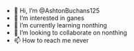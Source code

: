 - 👋 Hi, I’m @AshtonBuchans125
- 👀 I’m interested in  ganes
- 🌱 I’m currently learning nonthing
- 💞️ I’m looking to collaborate on nonthing
- 📫 How to reach me never

<!---
AshtonBuchans125/AshtonBuchans125 is a ✨ special ✨ repository because its `README.md` (this file) appears on your GitHub profile.
You can click the Preview link to take a look at your changes.
--->
